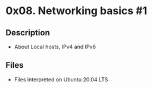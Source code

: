 # 0x08. Networking basics #1

## Description
- About Local hosts, IPv4 and IPv6

## Files
- Files interpreted on Ubuntu 20.04 LTS
